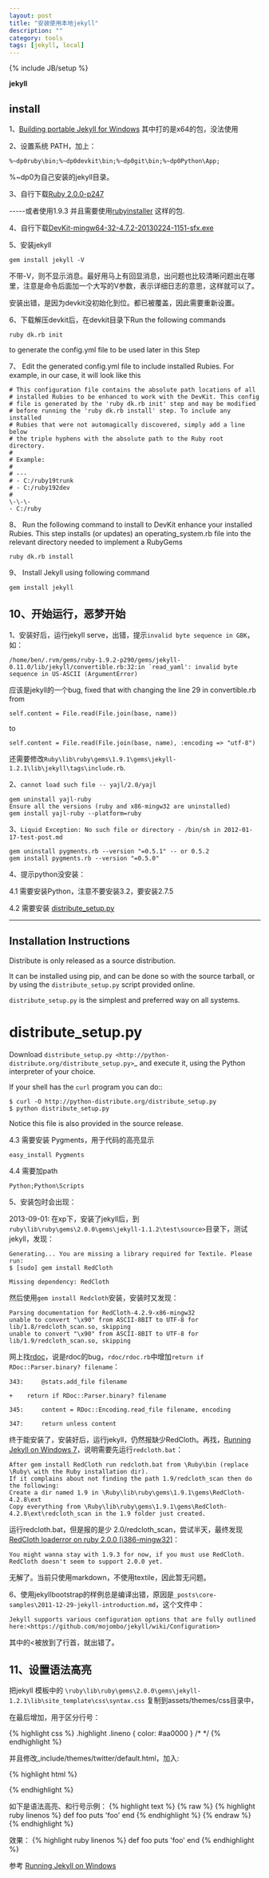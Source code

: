 ```yaml
---
layout: post
title: "安装使用本地jekyll"
description: ""
category: tools
tags: [jekyll, local]
---
```

{% include JB/setup %}

**jekyll** 

## install ##

1、[Building portable Jekyll for Windows](http://www.madhur.co.in/blog/2013/07/20/buildportablejekyll.html)
其中打的是x64的包，没法使用

2、设置系统 PATH，加上：

    %~dp0ruby\bin;%~dp0devkit\bin;%~dp0git\bin;%~dp0Python\App;

%~dp0为自己安装的jekyll目录。

3、自行下载[Ruby 2.0.0-p247](http://dl.bintray.com/oneclick/rubyinstaller/ruby-2.0.0-p247-i386-mingw32.7z?direct)

-----或者使用1.9.3 并且需要使用[rubyinstaller](http://dl.bintray.com/oneclick/rubyinstaller/rubyinstaller-1.9.3-p448.exe?direct) 这样的包.

4、自行下载[DevKit-mingw64-32-4.7.2-20130224-1151-sfx.exe](http://rubyforge.org/frs/download.php/76805/DevKit-mingw64-32-4.7.2-20130224-1151-sfx.exe)

5、安装jekyll

    gem install jekyll -V

不带-V，则不显示消息。最好用马上有回显消息，出问题也比较清晰问题出在哪里，注意是命令后面加一个大写的V参数，表示详细日志的意思，这样就可以了。

安装出错，是因为devkit没初始化到位。都已被覆盖，因此需要重新设置。

6、下载解压devkit后，在devkit目录下Run the following commands

    ruby dk.rb init

to generate the config.yml file to be used later in this Step

7、 Edit the generated config.yml file to include installed Rubies. For example, in our case, it will look like this

    # This configuration file contains the absolute path locations of all
    # installed Rubies to be enhanced to work with the DevKit. This config
    # file is generated by the 'ruby dk.rb init' step and may be modified
    # before running the 'ruby dk.rb install' step. To include any installed
    # Rubies that were not automagically discovered, simply add a line below
    # the triple hyphens with the absolute path to the Ruby root directory.
    #
    # Example:
    #
    # ---
    # - C:/ruby19trunk
    # - C:/ruby192dev
    #
    \-\-\-
    - C:/ruby

8、 Run the following command to install to DevKit enhance your installed Rubies. This step installs (or updates) an operating_system.rb file into the relevant directory needed to implement a RubyGems

    ruby dk.rb install

9、 Install Jekyll using following command

    gem install jekyll


## 10、开始运行，恶梦开始

1、安装好后，运行jekyll serve，出错，提示`invalid byte sequence in GBK`，如：

    /home/ben/.rvm/gems/ruby-1.9.2-p290/gems/jekyll-0.11.0/lib/jekyll/convertible.rb:32:in `read_yaml': invalid byte sequence in US-ASCII (ArgumentError)

应该是jekyll的一个bug, fixed that with changing the line 29 in convertible.rb from

    self.content = File.read(File.join(base, name))

to

    self.content = File.read(File.join(base, name), :encoding => "utf-8")

还需要修改`Ruby\lib\ruby\gems\1.9.1\gems\jekyll-1.2.1\lib\jekyll\tags\include.rb`.

2、`cannot load such file -- yajl/2.0/yajl`

    gem uninstall yajl-ruby
    Ensure all the versions (ruby and x86-mingw32 are uninstalled)
    gem install yajl-ruby --platform=ruby

3、`Liquid Exception: No such file or directory - /bin/sh in 2012-01-17-test-post.md`

    gem uninstall pygments.rb --version "=0.5.1" -- or 0.5.2
    gem install pygments.rb --version "=0.5.0"

4、提示python没安装：

4.1 需要安装Python，注意不要安装3.2，要安装2.7.5

4.2 需要安装 [distribute_setup.py](http://python-distribute.org/distribute_setup.py)

-------------------------
Installation Instructions
-------------------------

Distribute is only released as a source distribution.

It can be installed using pip, and can be done so with the source tarball,
or by using the ``distribute_setup.py`` script provided online.

``distribute_setup.py`` is the simplest and preferred way on all systems.

distribute_setup.py
===================

Download
`distribute_setup.py <http://python-distribute.org/distribute_setup.py>`_
and execute it, using the Python interpreter of your choice.

If your shell has the ``curl`` program you can do::

    $ curl -O http://python-distribute.org/distribute_setup.py
    $ python distribute_setup.py

Notice this file is also provided in the source release.

4.3 需要安装 Pygments，用于代码的高亮显示

    easy_install Pygments   

4.4 需要加path

    Python;Python\Scripts

5、安装包时会出现：

2013-09-01: 在xp下，安装了jekyll后，到`ruby\lib\ruby\gems\2.0.0\gems\jekyll-1.1.2\test\source>`目录下，测试jekyll，发现：

    Generating... You are missing a library required for Textile. Please run:
    $ [sudo] gem install RedCloth

    Missing dependency: RedCloth

然后使用`gem install Redcloth`安装，安装时又发现：

    Parsing documentation for RedCloth-4.2.9-x86-mingw32
    unable to convert "\x90" from ASCII-8BIT to UTF-8 for lib/1.8/redcloth_scan.so, skipping
    unable to convert "\x90" from ASCII-8BIT to UTF-8 for lib/1.9/redcloth_scan.so, skipping

网上找[rdoc](https://github.com/rdoc/rdoc/commit/ceb81dd11911fb8a1f7342f5710f6afdd2036fc7)，说是rdoc的bug，`rdoc/rdoc.rb`中增加`return if RDoc::Parser.binary? filename`：

    343:     @stats.add_file filename
 
    +    return if RDoc::Parser.binary? filename

    345:     content = RDoc::Encoding.read_file filename, encoding
 
    347:     return unless content

终于能安装了，安装好后，运行jekyll，仍然报缺少RedCloth。再找，[Running Jekyll on Windows 7](http://stackoverflow.com/questions/7236269/running-jekyll-on-windows-7)，说明需要先运行`redcloth.bat`：

    After gem install RedCloth run redcloth.bat from \Ruby\bin (replace \Ruby\ with the Ruby installation dir).
    If it complains about not finding the path 1.9/redcloth_scan then do the following:
    Create a dir named 1.9 in \Ruby\lib\ruby\gems\1.9.1\gems\RedCloth-4.2.8\ext
    Copy everything from \Ruby\lib\ruby\gems\1.9.1\gems\RedCloth-4.2.8\ext\redcloth_scan in the 1.9 folder just created.

运行redcloth.bat，但是报的是少 2.0/redcloth_scan，尝试半天，最终发现 [RedCloth loaderror on ruby 2.0.0 [i386-mingw32]](http://stackoverflow.com/questions/17682753/redcloth-loaderror-on-ruby-2-0-0-i386-mingw32)：

    You might wanna stay with 1.9.3 for now, if you must use RedCloth.
    RedCloth doesn't seem to support 2.0.0 yet.

无解了。当前只使用markdown，不使用textile，因此暂无问题。

6、使用jekyllbootstrap的样例总是编译出错，原因是`_posts\core-samples\2011-12-29-jekyll-introduction.md`，这个文件中：

    Jekyll supports various configuration options that are fully outlined here:<https://github.com/mojombo/jekyll/wiki/Configuration>

其中的<被放到了行首，就出错了。


## 11、设置语法高亮

把jekyll 模板中的 `\ruby\lib\ruby\gems\2.0.0\gems\jekyll-1.2.1\lib\site_template\css\syntax.css` 复制到assets/themes/css目录中，

在最后增加，用于区分行号：

{% highlight css %}
.highlight .lineno { color: #aa0000 } /*  */
{% endhighlight %}

并且修改_include/themes/twitter/default.html，加入:

{% highlight html %}
<link href="{{ ASSET_PATH }}/css/syntax.css?body=1" rel="stylesheet" type="text/css" media="all">
{% endhighlight %}


如下是语法高亮、和行号示例：
{% highlight text %}
{% raw %}
{% highlight ruby linenos %}
def foo
  puts 'foo'
end
{% endhighlight %}
{% endraw %}
{% endhighlight %}

效果：
{% highlight ruby linenos %}
def foo
  puts 'foo'
end
{% endhighlight %}


参考 [Running Jekyll on Windows](http://www.madhur.co.in/blog/2011/09/01/runningjekyllwindows.html)

